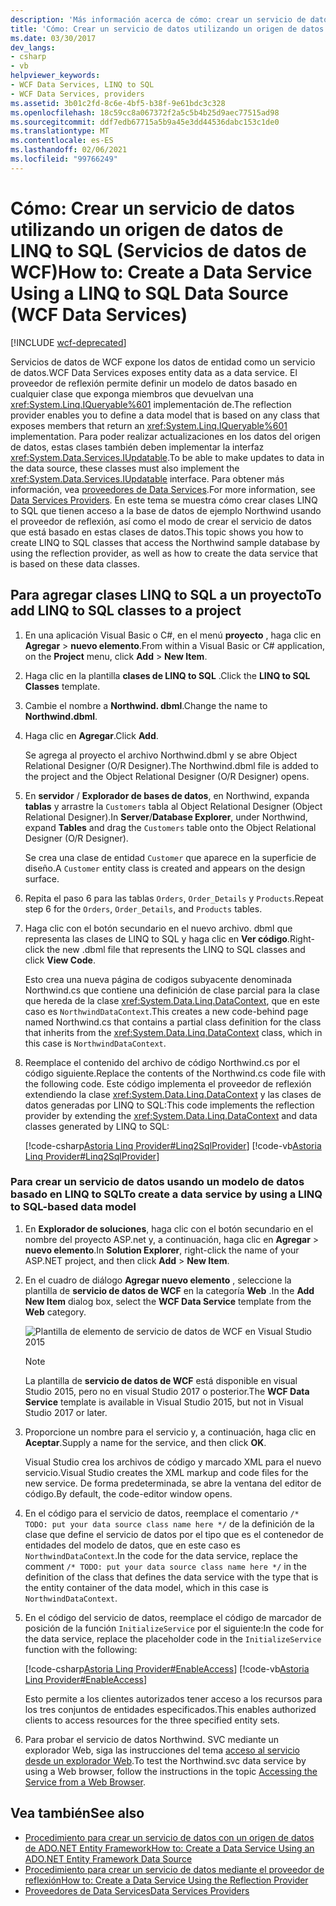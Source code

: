 ```yaml
---
description: 'Más información acerca de cómo: crear un servicio de datos mediante un origen de datos de LINQ to SQL (Servicios de datos de WCF)'
title: 'Cómo: Crear un servicio de datos utilizando un origen de datos de LINQ to SQL (Servicios de datos de WCF)'
ms.date: 03/30/2017
dev_langs:
- csharp
- vb
helpviewer_keywords:
- WCF Data Services, LINQ to SQL
- WCF Data Services, providers
ms.assetid: 3b01c2fd-8c6e-4bf5-b38f-9e61bdc3c328
ms.openlocfilehash: 18c59cc8a067372f2a5c5b4b25d9aec77515ad98
ms.sourcegitcommit: ddf7edb67715a5b9a45e3dd44536dabc153c1de0
ms.translationtype: MT
ms.contentlocale: es-ES
ms.lasthandoff: 02/06/2021
ms.locfileid: "99766249"
---
```

# <a name="how-to-create-a-data-service-using-a-linq-to-sql-data-source-wcf-data-services"></a><span data-ttu-id="69736-103">Cómo: Crear un servicio de datos utilizando un origen de datos de LINQ to SQL (Servicios de datos de WCF)</span><span class="sxs-lookup"><span data-stu-id="69736-103">How to: Create a Data Service Using a LINQ to SQL Data Source (WCF Data Services)</span></span>

[!INCLUDE [wcf-deprecated](~/includes/wcf-deprecated.md)]

<span data-ttu-id="69736-104">Servicios de datos de WCF expone los datos de entidad como un servicio de datos.</span><span class="sxs-lookup"><span data-stu-id="69736-104">WCF Data Services exposes entity data as a data service.</span></span> <span data-ttu-id="69736-105">El proveedor de reflexión permite definir un modelo de datos basado en cualquier clase que exponga miembros que devuelvan una <xref:System.Linq.IQueryable%601> implementación de.</span><span class="sxs-lookup"><span data-stu-id="69736-105">The reflection provider enables you to define a data model that is based on any class that exposes members that return an <xref:System.Linq.IQueryable%601> implementation.</span></span> <span data-ttu-id="69736-106">Para poder realizar actualizaciones en los datos del origen de datos, estas clases también deben implementar la interfaz <xref:System.Data.Services.IUpdatable>.</span><span class="sxs-lookup"><span data-stu-id="69736-106">To be able to make updates to data in the data source, these classes must also implement the <xref:System.Data.Services.IUpdatable> interface.</span></span> <span data-ttu-id="69736-107">Para obtener más información, vea [proveedores de Data Services](data-services-providers-wcf-data-services.md).</span><span class="sxs-lookup"><span data-stu-id="69736-107">For more information, see [Data Services Providers](data-services-providers-wcf-data-services.md).</span></span> <span data-ttu-id="69736-108">En este tema se muestra cómo crear clases LINQ to SQL que tienen acceso a la base de datos de ejemplo Northwind usando el proveedor de reflexión, así como el modo de crear el servicio de datos que está basado en estas clases de datos.</span><span class="sxs-lookup"><span data-stu-id="69736-108">This topic shows you how to create LINQ to SQL classes that access the Northwind sample database by using the reflection provider, as well as how to create the data service that is based on these data classes.</span></span>

## <a name="to-add-linq-to-sql-classes-to-a-project"></a><span data-ttu-id="69736-109">Para agregar clases LINQ to SQL a un proyecto</span><span class="sxs-lookup"><span data-stu-id="69736-109">To add LINQ to SQL classes to a project</span></span>

1. <span data-ttu-id="69736-110">En una aplicación Visual Basic o C#, en el menú **proyecto** , haga clic en **Agregar**  >  **nuevo elemento**.</span><span class="sxs-lookup"><span data-stu-id="69736-110">From within a Visual Basic or C# application, on the **Project** menu, click **Add** > **New Item**.</span></span>

2. <span data-ttu-id="69736-111">Haga clic en la plantilla **clases de LINQ to SQL** .</span><span class="sxs-lookup"><span data-stu-id="69736-111">Click the **LINQ to SQL Classes** template.</span></span>

3. <span data-ttu-id="69736-112">Cambie el nombre a **Northwind. dbml**.</span><span class="sxs-lookup"><span data-stu-id="69736-112">Change the name to **Northwind.dbml**.</span></span>

4. <span data-ttu-id="69736-113">Haga clic en **Agregar**.</span><span class="sxs-lookup"><span data-stu-id="69736-113">Click **Add**.</span></span>

     <span data-ttu-id="69736-114">Se agrega al proyecto el archivo Northwind.dbml y se abre Object Relational Designer (O/R Designer).</span><span class="sxs-lookup"><span data-stu-id="69736-114">The Northwind.dbml file is added to the project and the Object Relational Designer (O/R Designer) opens.</span></span>

5. <span data-ttu-id="69736-115">En **servidor** / **Explorador de bases de datos**, en Northwind, expanda **tablas** y arrastre la `Customers` tabla al Object Relational Designer (Object Relational Designer).</span><span class="sxs-lookup"><span data-stu-id="69736-115">In **Server**/**Database Explorer**, under Northwind, expand **Tables** and drag the `Customers` table onto the Object Relational Designer (O/R Designer).</span></span>

     <span data-ttu-id="69736-116">Se crea una clase de entidad `Customer` que aparece en la superficie de diseño.</span><span class="sxs-lookup"><span data-stu-id="69736-116">A `Customer` entity class is created and appears on the design surface.</span></span>

6. <span data-ttu-id="69736-117">Repita el paso 6 para las tablas `Orders`, `Order_Details` y `Products`.</span><span class="sxs-lookup"><span data-stu-id="69736-117">Repeat step 6 for the `Orders`, `Order_Details`, and `Products` tables.</span></span>

7. <span data-ttu-id="69736-118">Haga clic con el botón secundario en el nuevo archivo. dbml que representa las clases de LINQ to SQL y haga clic en **Ver código**.</span><span class="sxs-lookup"><span data-stu-id="69736-118">Right-click the new .dbml file that represents the LINQ to SQL classes and click **View Code**.</span></span>

     <span data-ttu-id="69736-119">Esto crea una nueva página de codigos subyacente denominada Northwind.cs que contiene una definición de clase parcial para la clase que hereda de la clase <xref:System.Data.Linq.DataContext>, que en este caso es `NorthwindDataContext`.</span><span class="sxs-lookup"><span data-stu-id="69736-119">This creates a new code-behind page named Northwind.cs that contains a partial class definition for the class that inherits from the <xref:System.Data.Linq.DataContext> class, which in this case is `NorthwindDataContext`.</span></span>

8. <span data-ttu-id="69736-120">Reemplace el contenido del archivo de código Northwind.cs por el código siguiente.</span><span class="sxs-lookup"><span data-stu-id="69736-120">Replace the contents of the Northwind.cs code file with the following code.</span></span> <span data-ttu-id="69736-121">Este código implementa el proveedor de reflexión extendiendo la clase <xref:System.Data.Linq.DataContext> y las clases de datos generadas por LINQ to SQL:</span><span class="sxs-lookup"><span data-stu-id="69736-121">This code implements the reflection provider by extending the <xref:System.Data.Linq.DataContext> and data classes generated by LINQ to SQL:</span></span>

     [!code-csharp[Astoria Linq Provider#Linq2SqlProvider](../../../../samples/snippets/csharp/VS_Snippets_Misc/astoria_linq_provider/cs/northwind.cs#linq2sqlprovider)]
     [!code-vb[Astoria Linq Provider#Linq2SqlProvider](../../../../samples/snippets/visualbasic/VS_Snippets_Misc/astoria_linq_provider/vb/northwind.vb#linq2sqlprovider)]

### <a name="to-create-a-data-service-by-using-a-linq-to-sql-based-data-model"></a><span data-ttu-id="69736-122">Para crear un servicio de datos usando un modelo de datos basado en LINQ to SQL</span><span class="sxs-lookup"><span data-stu-id="69736-122">To create a data service by using a LINQ to SQL-based data model</span></span>

1. <span data-ttu-id="69736-123">En **Explorador de soluciones**, haga clic con el botón secundario en el nombre del proyecto ASP.net y, a continuación, haga clic en **Agregar**  >  **nuevo elemento**.</span><span class="sxs-lookup"><span data-stu-id="69736-123">In **Solution Explorer**, right-click the name of your ASP.NET project, and then click **Add** > **New Item**.</span></span>

2. <span data-ttu-id="69736-124">En el cuadro de diálogo **Agregar nuevo elemento** , seleccione la plantilla de **servicio de datos de WCF** en la categoría **Web** .</span><span class="sxs-lookup"><span data-stu-id="69736-124">In the **Add New Item** dialog box, select the **WCF Data Service** template from the **Web** category.</span></span>

   ![Plantilla de elemento de servicio de datos de WCF en Visual Studio 2015](./media/wcf-data-service-item-template.png)

   > [!NOTE]
   > <span data-ttu-id="69736-126">La plantilla de **servicio de datos de WCF** está disponible en visual Studio 2015, pero no en visual Studio 2017 o posterior.</span><span class="sxs-lookup"><span data-stu-id="69736-126">The **WCF Data Service** template is available in Visual Studio 2015, but not in Visual Studio 2017 or later.</span></span>

3. <span data-ttu-id="69736-127">Proporcione un nombre para el servicio y, a continuación, haga clic en **Aceptar**.</span><span class="sxs-lookup"><span data-stu-id="69736-127">Supply a name for the service, and then click **OK**.</span></span>

     <span data-ttu-id="69736-128">Visual Studio crea los archivos de código y marcado XML para el nuevo servicio.</span><span class="sxs-lookup"><span data-stu-id="69736-128">Visual Studio creates the XML markup and code files for the new service.</span></span> <span data-ttu-id="69736-129">De forma predeterminada, se abre la ventana del editor de código.</span><span class="sxs-lookup"><span data-stu-id="69736-129">By default, the code-editor window opens.</span></span>

4. <span data-ttu-id="69736-130">En el código para el servicio de datos, reemplace el comentario `/* TODO: put your data source class name here */` de la definición de la clase que define el servicio de datos por el tipo que es el contenedor de entidades del modelo de datos, que en este caso es `NorthwindDataContext`.</span><span class="sxs-lookup"><span data-stu-id="69736-130">In the code for the data service, replace the comment `/* TODO: put your data source class name here */` in the definition of the class that defines the data service with the type that is the entity container of the data model, which in this case is `NorthwindDataContext`.</span></span>

5. <span data-ttu-id="69736-131">En el código del servicio de datos, reemplace el código de marcador de posición de la función `InitializeService` por el siguiente:</span><span class="sxs-lookup"><span data-stu-id="69736-131">In the code for the data service, replace the placeholder code in the `InitializeService` function with the following:</span></span>

     [!code-csharp[Astoria Linq Provider#EnableAccess](../../../../samples/snippets/csharp/VS_Snippets_Misc/astoria_linq_provider/cs/northwind.svc.cs#enableaccess)]
     [!code-vb[Astoria Linq Provider#EnableAccess](../../../../samples/snippets/visualbasic/VS_Snippets_Misc/astoria_linq_provider/vb/northwind.svc.vb#enableaccess)]

     <span data-ttu-id="69736-132">Esto permite a los clientes autorizados tener acceso a los recursos para los tres conjuntos de entidades especificados.</span><span class="sxs-lookup"><span data-stu-id="69736-132">This enables authorized clients to access resources for the three specified entity sets.</span></span>

6. <span data-ttu-id="69736-133">Para probar el servicio de datos Northwind. SVC mediante un explorador Web, siga las instrucciones del tema [acceso al servicio desde un explorador Web](accessing-the-service-from-a-web-browser-wcf-data-services-quickstart.md).</span><span class="sxs-lookup"><span data-stu-id="69736-133">To test the Northwind.svc data service by using a Web browser, follow the instructions in the topic [Accessing the Service from a Web Browser](accessing-the-service-from-a-web-browser-wcf-data-services-quickstart.md).</span></span>

## <a name="see-also"></a><span data-ttu-id="69736-134">Vea también</span><span class="sxs-lookup"><span data-stu-id="69736-134">See also</span></span>

- [<span data-ttu-id="69736-135">Procedimiento para crear un servicio de datos con un origen de datos de ADO.NET Entity Framework</span><span class="sxs-lookup"><span data-stu-id="69736-135">How to: Create a Data Service Using an ADO.NET Entity Framework Data Source</span></span>](create-a-data-service-using-an-adonet-ef-data-wcf.md)
- [<span data-ttu-id="69736-136">Procedimiento para crear un servicio de datos mediante el proveedor de reflexión</span><span class="sxs-lookup"><span data-stu-id="69736-136">How to: Create a Data Service Using the Reflection Provider</span></span>](create-a-data-service-using-rp-wcf-data-services.md)
- [<span data-ttu-id="69736-137">Proveedores de Data Services</span><span class="sxs-lookup"><span data-stu-id="69736-137">Data Services Providers</span></span>](data-services-providers-wcf-data-services.md)
